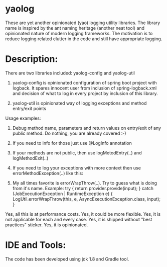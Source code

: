 yaolog 
=
These are yet another opinionated (yao) logging utility libraries. The library name is inspired by the ant naming heritage (another neat tool) and opinionated nature of modern logging frameworks. The motivation is to reduce logging related clutter in the code and still have appropriate  logging.
		
		
Description:
=
There are two libraries included: yaolog-config and yaolog-util
1. yaolog-config is opinionated configuration of spring boot project with logback. It spares innocent user from inclusion of spring-logback.xml and decision of what to log in every project by inclusion of this library.

2. yaolog-util is opinionated way of logging exceptions and method entry/exit points

Usage examples:
1. Debug method name, parameters and return values on entry/exit of any public method. Do nothing, you are already covered :-)
2. If you need to info for those just use @LogInfo annotation 
3. If your methods are not public, then use logMetodEntry(..) and logMethodExit(..)
4. If you need to log your exceptions with more context  then use errorMethodException(..) like this:

5. My all times favorite is errorWrapThrow(..). Try to guess what is doing from it's name. Example:
try {
	return provider.provide(input);
} catch (JobExecutionException | RuntimeException e) {
				LogUtil.errorWrapThrow(this, e, AsyncExecutionException.class, input);
}

Yes, all this is at performance costs. Yes, it could be more flexible. Yes, it is not applicable for each and every case. Yes, it is shipped without "best practices" sticker. Yes, it is opinionated.


IDE and Tools:
=
The code has been developed using jdk 1.8 and Gradle tool.

 

